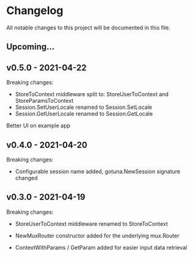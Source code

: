 
# Changelog
All notable changes to this project will be documented in this file.

## Upcoming...

## v0.5.0 - 2021-04-22

Breaking changes:
- StoreToContext middleware split to: StoreUserToContext and StoreParamsToContext
- Session.SetUserLocale renamed to Session.SetLocale
- Session.GetUserLocale renamed to Session.GetLocale

Better UI on example app

## v0.4.0 - 2021-04-20

Breaking changes:
- Configurable session name added, gotuna.NewSession signature changed

## v0.3.0 - 2021-04-19

Breaking changes:
- StoreUserToContext middleware renamed to StoreToContext

- NewMuxRouter constructor added for the underlying mux.Router
- ContextWithParams / GetParam added for easier input data retrieval

